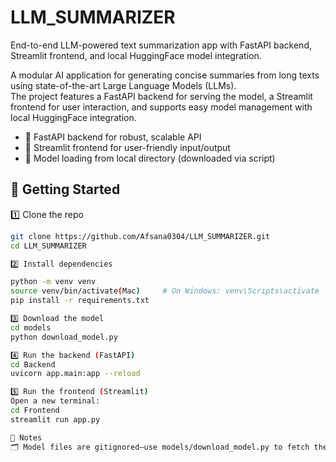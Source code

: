 # LLM_SUMMARIZER
End-to-end LLM-powered text summarization app with FastAPI backend, Streamlit frontend, and local HuggingFace model integration.

A modular AI application for generating concise summaries from long texts using state-of-the-art Large Language Models (LLMs).  
The project features a FastAPI backend for serving the model, a Streamlit frontend for user interaction, and supports easy model management with local HuggingFace integration.

- 🔄 FastAPI backend for robust, scalable API
- 📝 Streamlit frontend for user-friendly input/output
- 🤗 Model loading from local directory (downloaded via script)

## 🚀 Getting Started

1️⃣ Clone the repo

```bash
git clone https://github.com/Afsana0304/LLM_SUMMARIZER.git
cd LLM_SUMMARIZER 

2️⃣ Install dependencies

python -m venv venv
source venv/bin/activate(Mac)     # On Windows: venv\Scripts\activate
pip install -r requirements.txt

3️⃣ Download the model
cd models
python download_model.py

4️⃣ Run the backend (FastAPI)
cd Backend
uvicorn app.main:app --reload

5️⃣ Run the frontend (Streamlit)
Open a new terminal:
cd Frontend
streamlit run app.py

🔖 Notes
🗂️ Model files are gitignored—use models/download_model.py to fetch them.





